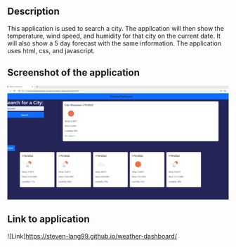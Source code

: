 ## Description
This application is used to search a city. The appilcation will then show the temperature, wind speed, and humidity for that city on the current date. It will also show a 5 day forecast with the same information. The application uses html, css, and javascript.




## Screenshot of the application


![Screenshot](./img/Screenshot%202022-07-11%20203805.png)


## Link to application

![Link]https://steven-lang99.github.io/weather-dashboard/
